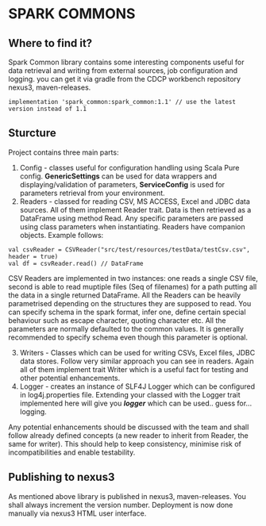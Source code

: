 # SPARK COMMONS
## Where to find it?
Spark Common library contains some interesting components useful for data retrieval and writing from external sources, job configuration and logging.
you can get it via gradle from the CDCP workbench repository nexus3, maven-releases. 
```$groovy
implementation 'spark_common:spark_common:1.1' // use the latest version instead of 1.1
```

## Sturcture
Project contains three main parts:
1) Config - classes useful for configuration handling using Scala Pure config. __GenericSettings__ can be used for data wrappers and displaying/validation of parameters, __ServiceConfig__ is used for parameters retrieval from your environment.
2) Readers - classed for reading CSV, MS ACCESS, Excel and JDBC data sources. All of them implement Reader trait. Data is then retrieved as a DataFrame using method Read. Any specific parameters are passed using class parameters when instantiating. Readers have companion objects. Example follows:
```$scala
val csvReader = CSVReader("src/test/resources/testData/testCsv.csv", header = true)
val df = csvReader.read() // DataFrame
```
CSV Readers are implemented in two instances: one reads a single CSV file, second is able to read muptiple files (Seq of filenames) for a path putting all the data in a single returned DataFrame.
All the Readers can be heavily parametrised depending on the structures they are supposed to read. You can specify schema in the spark format, infer one, define certain special behaviour such as escape character, quoting character etc. All the parameters are normally defaulted to the common values. It is generally recommended to specify schema even though this parameter is optional.

3) Writers - Classes which can be used for writing CSVs, Excel files, JDBC data stores. Follow very similar approach you can see in readers. Again all of them implement trait Writer which is a useful fact for testing and other potential enhancements.
4) Logger - creates an instance of SLF4J Logger which can be configured in log4j.properties file. Extending your classed with the Logger trait implemented here will give you ***logger*** which can be used.. guess for... logging.

Any potential enhancements should be discussed with the team and shall follow already defined concepts (a new reader to inherit from Reader, the same for writer). This should help to keep consistency, minimise risk of incompatibilities and enable testability.
## Publishing to nexus3
As mentioned above library is published in nexus3, maven-releases. You shall always increment the version number. Deployment is now done manually via nexus3 HTML user interface.